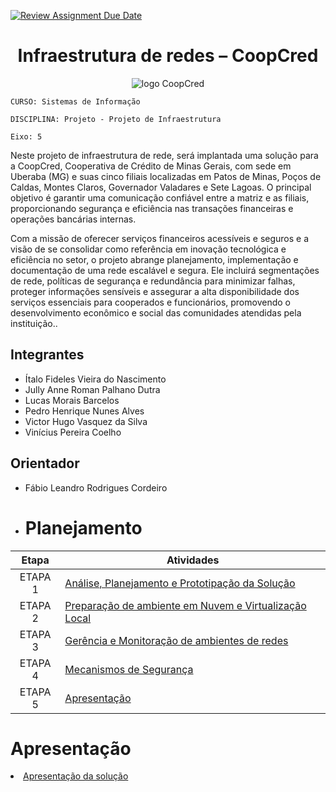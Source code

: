 [![Review Assignment Due Date](https://classroom.github.com/assets/deadline-readme-button-22041afd0340ce965d47ae6ef1cefeee28c7c493a6346c4f15d667ab976d596c.svg)](https://classroom.github.com/a/9lYuEWwT)

<h1 align="center">Infraestrutura de redes – CoopCred</h1> 

<p align="center">
  <img src="https://github.com/user-attachments/assets/7638a4c0-12cd-42ba-9084-693655287c95" alt="logo CoopCred" />
</p>


`CURSO: Sistemas de Informação`

`DISCIPLINA: Projeto - Projeto de Infraestrutura`

`Eixo: 5`

Neste projeto de infraestrutura de rede, será implantada uma solução para a CoopCred, Cooperativa de Crédito de Minas Gerais, com sede em Uberaba (MG) e suas cinco filiais localizadas em Patos de Minas, Poços de Caldas, Montes Claros, Governador Valadares e Sete Lagoas. O principal objetivo é garantir uma comunicação confiável entre a matriz e as filiais, proporcionando segurança e eficiência nas transações financeiras e operações bancárias internas.

Com a missão de oferecer serviços financeiros acessíveis e seguros e a visão de se consolidar como referência em inovação tecnológica e eficiência no setor, o projeto abrange planejamento, implementação e documentação de uma rede escalável e segura. Ele incluirá segmentações de rede, políticas de segurança e redundância para minimizar falhas, proteger informações sensíveis e assegurar a alta disponibilidade dos serviços essenciais para cooperados e funcionários, promovendo o desenvolvimento econômico e social das comunidades atendidas pela instituição..


## Integrantes

* Ítalo Fideles Vieira do Nascimento
* Jully Anne Roman Palhano Dutra
* Lucas Morais Barcelos
* Pedro Henrique Nunes Alves
* Victor Hugo Vasquez da Silva
* Vinícius Pereira Coelho

## Orientador

* Fábio Leandro Rodrigues Cordeiro

* # Planejamento

| Etapa         | Atividades |
|  :----:   | ----------- |
| ETAPA 1         |[Análise, Planejamento e Prototipação da Solução](docs/context.md) <br> |
| ETAPA 2         |[Preparação de ambiente em Nuvem e Virtualização Local](docs/Projeto_da_infraestrutura_de_rede___Cooperativa_Bacaria_CoopCred.pdf)  |
| ETAPA 3         |[Gerência e Monitoração de ambientes de redes](docs/Projeto_da_infraestrutura_de_rede___Cooperativa_Bacaria_CoopCred.pdf) |
| ETAPA 4         |[Mecanismos de Segurança](docs/Projeto_da_infraestrutura_de_rede___Cooperativa_Bacaria_CoopCred.pdf)|
| ETAPA 5         | [Apresentação](presentation/README.md) |


# Apresentação

<li><a href="presentation/README.md"> Apresentação da solução</a></li>



